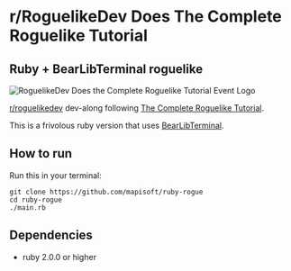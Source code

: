 # r/RoguelikeDev Does The Complete Roguelike Tutorial
## Ruby + BearLibTerminal roguelike

![RoguelikeDev Does the Complete Roguelike Tutorial Event Logo](https://i.imgur.com/ksc9EW3.png)

[r/roguelikedev](https://www.reddit.com/r/roguelikedev/) dev-along following [The Complete Roguelike Tutorial](http://www.roguebasin.com/index.php?title=Complete_Roguelike_Tutorial,_using_python%2Blibtcod).

This is a frivolous ruby version that uses [BearLibTerminal](http://foo.wyrd.name/en:bearlibterminal).

## How to run

Run this in your terminal:

```
git clone https://github.com/mapisoft/ruby-rogue
cd ruby-rogue
./main.rb
```


## Dependencies

* ruby 2.0.0 or higher
